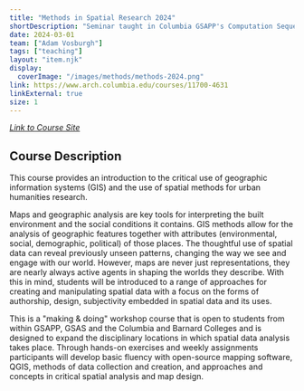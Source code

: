 ```yaml
---
title: "Methods in Spatial Research 2024"
shortDescription: "Seminar taught in Columbia GSAPP's Computation Sequence."
date: 2024-03-01
team: ["Adam Vosburgh"]
tags: ["teaching"]
layout: "item.njk"
display:
  coverImage: "/images/methods/methods-2024.png"
link: https://www.arch.columbia.edu/courses/11700-4631
linkExternal: true
size: 1
---
```


*[Link to Course Site](methodsinspatialresearch.xyz)*

## Course Description

This course provides an introduction to the critical use of geographic information systems (GIS) and the use of spatial methods for urban humanities research.

Maps and geographic analysis are key tools for interpreting the built environment and the social conditions it contains. GIS methods allow for the analysis of geographic features together with attributes (environmental, social, demographic, political) of those places. The thoughtful use of spatial data can reveal previously unseen patterns, changing the way we see and engage with our world. However, maps are never just representations, they are nearly always active agents in shaping the worlds they describe. With this in mind, students will be introduced to a range of approaches for creating and manipulating spatial data with a focus on the forms of authorship, design, subjectivity embedded in spatial data and its uses.

This is a "making & doing" workshop course that is open to students from within GSAPP, GSAS and the Columbia and Barnard Colleges and is designed to expand the disciplinary locations in which spatial data analysis takes place. Through hands-on exercises and weekly assignments participants will develop basic fluency with open-source mapping software, QGIS, methods of data collection and creation, and approaches and concepts in critical spatial analysis and map design.